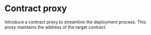 # Contract proxy
Introduce a contract proxy to streamline the deployment process. This proxy maintains the address of the target contract.
